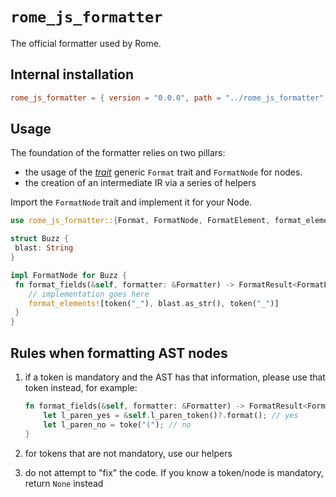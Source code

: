 # `rome_js_formatter`

The official formatter used by Rome.

## Internal installation

```toml
rome_js_formatter = { version = "0.0.0", path = "../rome_js_formatter" }
```

## Usage

The foundation of the formatter relies on two pillars:

- the usage of the [*trait*](https://doc.rust-lang.org/reference/items/traits.html) generic `Format` trait and `FormatNode` for nodes.
- the creation of an intermediate IR via a series of helpers

Import the `FormatNode` trait and implement it for your Node.

```rust
use rome_js_formatter::{Format, FormatNode, FormatElement, format_elements, token};

struct Buzz {
 blast: String
}

impl FormatNode for Buzz {
 fn format_fields(&self, formatter: &Formatter) -> FormatResult<FormatElement> {
 	// implementation goes here
 	format_elements![token("_"), blast.as_str(), token("_")]
 }
}

```

## Rules when formatting AST nodes

1. if a token is mandatory and the AST has that information, please use that token instead, for example:

	```rust
	fn format_fields(&self, formatter: &Formatter) -> FormatResult<FormatElement> {
		let l_paren_yes = &self.l_paren_token()?.format(); // yes
		let l_paren_no = toke("("); // no
	}
	```

 1. for tokens that are not mandatory, use our helpers
 1. do not attempt to "fix" the code. If you know a token/node is mandatory, return `None` instead
